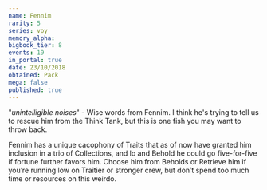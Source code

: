 ```yaml
---
name: Fennim
rarity: 5
series: voy
memory_alpha:
bigbook_tier: 8
events: 19
in_portal: true
date: 23/10/2018
obtained: Pack
mega: false
published: true
---
```


"*unintelligible noises*" - Wise words from Fennim. I think he's trying to tell us to rescue him from the Think Tank, but this is one fish you may want to throw back. 

Fennim has a unique cacophony of Traits that as of now have granted him inclusion in a trio of Collections, and lo and Behold he could go five-for-five if fortune further favors him. Choose him from Beholds or Retrieve him if you’re running low on Traitier or stronger crew, but don’t spend too much time or resources on this weirdo.
